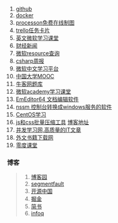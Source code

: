 1. [github](https://github.com/)
2. [docker](https://hub.docker.com/)
3. [processon免费在线制图](https://www.processon.com/)
4. [trello任务卡片](https://trello.com/)
5. [英文微软学习课堂](https://dotnet.microsoft.com/learn/web)
6. [财经新闻](https://t.news.fx168.com/)
7. [微软resource查询](https://referencesource.microsoft.com/)
8. [csharp周报](https://csharpdigest.net/)
9. [微软中文学习平台](https://docs.microsoft.com/zh-cn/)
1. [中国大学MOOC](https://www.icourse163.org/)
1. [牛客网题库](https://www.nowcoder.com/ta/coding-interviews?page=)
1. [微软academy学习课堂](https://academy.microsoft.com/en-us/professional-program/)
1. [EmEditor64 文档编辑软件](https://zh-cn.emeditor.com/)
1. [nssm 控制台转换成windows服务的软件](https://nssm.cc/)
1. [CentOS学习](http://mirrors.ustc.edu.cn/help/centos.html)
1. [js和css批量压缩工具](https://pan.baidu.com/s/1mgwSTCW#list/path=%2F) [博客地址](https://blog.csdn.net/tp7309/article/details/9799559)
1. [并发学习网,高质量的IT文章](http://ifeve.com/)
1. [外文书籍下载网](https://www.pdfdrive.com/asp.net-core-books.html)
1. [零度课堂](https://www.xcode.me)

### 博客
> 1. [博客园](https://www.cnblogs.com/)
> 2. [segmentfault](https://segmentfault.com)
> 3. [开源中国](https://www.oschina.net/)
> 4. [掘金](https://juejin.im/)
> 5. [简书](https://www.jianshu.com/)
> 6. [infoq](https://www.infoq.cn/)
